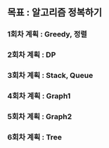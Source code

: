 ## 목표 : 알고리즘 정복하기
### 1회차 계획 : Greedy, 정렬
### 2회차 계획 : DP
### 3회차 계획 : Stack, Queue
### 4회차 계획 : Graph1
### 5회차 계획 : Graph2
### 6회차 계획 : Tree
